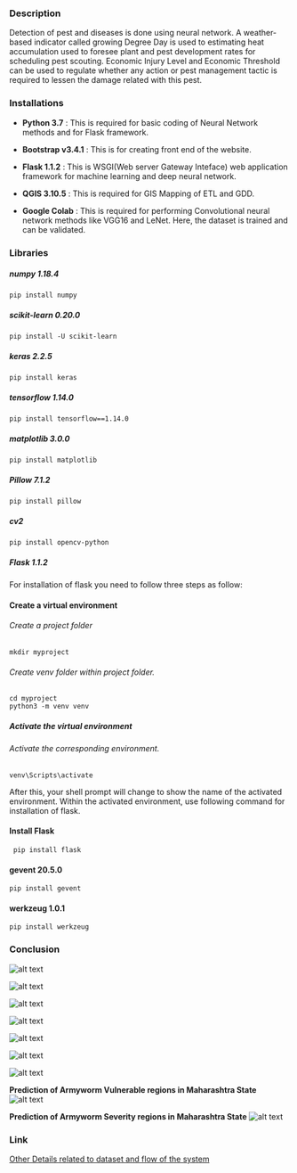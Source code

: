 ### Description
Detection of pest and diseases is done using neural network. A weather-based  indicator called growing Degree Day is used to estimating heat accumulation used to foresee plant and pest development rates for scheduling pest scouting. Economic Injury Level and Economic Threshold can be used to regulate whether any action or pest management tactic is required to lessen the damage related with this pest.
### Installations

* **Python 3.7** : This is required for basic coding of Neural Network methods and for Flask framework. 

* **Bootstrap v3.4.1** : This is for creating front end of the website. 
 
* **Flask 1.1.2** : This is WSGI(Web server Gateway Inteface) web application framework for machine learning and deep neural network.

* **QGIS 3.10.5** : This is required for GIS Mapping of ETL and GDD.

* **Google Colab** : This is required for performing Convolutional neural network methods like VGG16 and LeNet. Here, the dataset is trained and can be validated.

### Libraries

##### numpy 1.18.4
    pip install numpy

##### scikit-learn 0.20.0

    pip install -U scikit-learn

##### keras 2.2.5

    pip install keras

##### tensorflow 1.14.0

    pip install tensorflow==1.14.0

##### matplotlib 3.0.0

    pip install matplotlib

##### Pillow 7.1.2

    pip install pillow

##### cv2

    pip install opencv-python

##### Flask 1.1.2

For installation of flask you need to follow three steps as follow:

#### Create a virtual environment

###### Create a project folder
    mkdir myproject

###### Create venv folder within project folder.

    cd myproject
    python3 -m venv venv

##### Activate the virtual environment

###### Activate the corresponding environment.
    venv\Scripts\activate
After this, your shell prompt will change to show the name of the activated environment.
Within the activated environment, use following command for installation of flask.
#### Install Flask
     pip install flask

#### gevent 20.5.0
    pip install gevent

#### werkzeug 1.0.1
    pip install werkzeug

### Conclusion
![alt text](Images/homescreen.png)

![alt text](Images/homepage2.png)

![alt text](Images/selection_page.png)

![alt text](Images/pest_upload.png)

![alt text](Images/pest_prediction.png)

![alt text](Images/pest_control.png)

![alt text](Images/pest_prediction.png)

**Prediction of Armyworm Vulnerable regions in Maharashtra State**
![alt text](Images/GDD.png)

**Prediction of Armyworm Severity regions in Maharashtra State**
![alt text](Images/army_etl.png)
### Link
[Other Details related to dataset and flow of the system](Document.md)